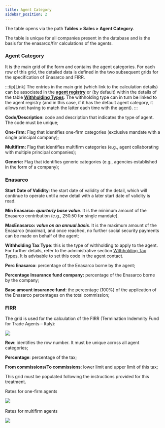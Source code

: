 ```yaml
---
title: Agent Category
sidebar_position: 2
---
```


The table opens via the path **Tables > Sales > Agent Category**.

The table is unique for all companies present in the database and is the basis for the enasarco/firr calculations of the agents.

### Agent Category

It is the main grid of the form and contains the agent categories. For each row of this grid, the detailed data is defined in the two subsequent grids for the specification of Enasarco and FIRR.

:::tip[Link]
The entries in the main grid (which link to the calculation details) can be associated in the [**agent registry**](/docs/erp-home/registers/contacts/create-new-contact/accounting-data/agent-registry/detail) or (by default) within the details of the table [**Withholding Types**](/docs/configurations/tables/finance/withholding-tax-types). The withholding type can in turn be linked to the agent registry (and in this case, if it has the default agent category, it allows not having to match the latter each time with the agent).
:::

**Code/Description**: code and description that indicates the type of agent. The code must be unique;

**One-firm:** Flag that identifies one-firm categories (exclusive mandate with a single principal company);

**Multifirm:** Flag that identifies multifirm categories (e.g., agent collaborating with multiple principal companies);

**Generic:** Flag that identifies generic categories (e.g., agencies established in the form of a company);

### Enasarco

**Start Date of Validity**: the start date of validity of the detail, which will continue to operate until a new detail with a later start date of validity is read.

**Min Enasarco:** ***quarterly base value***. It is the minimum amount of the Enasarco contribution (e.g., 250.50 for single mandate).

**MaxEnasarco:** ***value on an annual basis***. It is the maximum amount of the Enasarco (maximal), and once reached, no further social security payments can be made on behalf of the agent;

**Withholding Tax Type**: this is the type of withholding to apply to the agent. For further details, refer to the administrative section [Withholding Tax Types](/docs/configurations/tables/finance/withholding-tax-types). It is advisable to set this code in the agent contact.

**Perc Enasarco**: percentage of the Enasarco borne by the agent;

**Percentage Insurance fund company:** percentage of the Enasarco borne by the company;

**Base amount insurance fund**: the percentage (100%) of the application of the Enasarco percentages on the total commission;


### FIRR

The grid is used for the calculation of the FIRR (Termination Indemnity Fund for Trade Agents – Italy):

![](/img/it-it/configurations/tables/sales/agent-category/image03.png)

**Row**: identifies the row number. It must be unique across all agent categories;

**Percentage**: percentage of the tax;

**From commissions/To commissions**: lower limit and upper limit of this tax;

This grid must be populated following the instructions provided for this treatment.

Rates for one-firm agents

![](/img/it-it/configurations/tables/sales/agent-category/image04.png) 

Rates for multifirm agents

![](/img/it-it/configurations/tables/sales/agent-category/image05.png)

